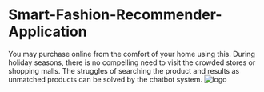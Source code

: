# Smart-Fashion-Recommender-Application
You may purchase online from the comfort of your home using this. During holiday seasons, there is no compelling need to visit the crowded stores or shopping malls. The struggles of searching the  product and results as unmatched products can be solved by the chatbot system.
![logo](https://github.com/YOGALAKSHUMI/Smart-Fashion-Recommender-Application/assets/88587339/b79409f4-a532-48c5-89c8-38722d3ab0fd)
